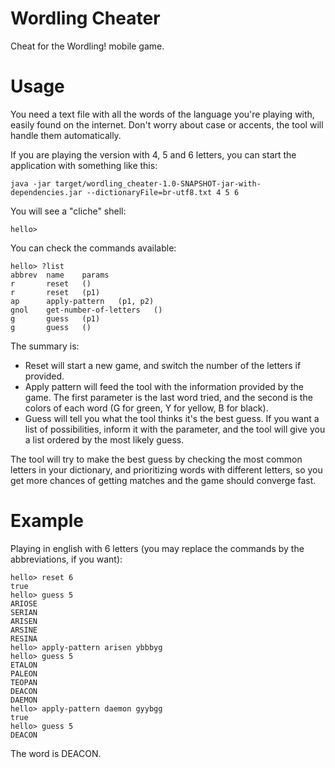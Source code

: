 # Wordling Cheater

Cheat for the Wordling! mobile game.


# Usage

You need a text file with all the words of the language you're playing with, easily found on the internet. Don't worry about case or accents, the tool will handle them automatically.

If you are playing the version with 4, 5 and 6 letters, you can start the application with something like this:

```shell
java -jar target/wordling_cheater-1.0-SNAPSHOT-jar-with-dependencies.jar --dictionaryFile=br-utf8.txt 4 5 6
```

You will see a "cliche" shell:

```
hello>
```

You can check the commands available:

```
hello> ?list
abbrev  name    params
r       reset   ()
r       reset   (p1)
ap      apply-pattern   (p1, p2)
gnol    get-number-of-letters   ()
g       guess   (p1)
g       guess   ()
```

The summary is:

* Reset will start a new game, and switch the number of the letters if provided.
* Apply pattern will feed the tool with the information provided by the game. The first parameter is the last word tried, and the second is the colors of each word (G for green, Y for yellow, B for black).
* Guess will tell you what the tool thinks it's the best guess. If you want a list of possibilities, inform it with the parameter, and the tool will give you a list ordered by the most likely guess.

The tool will try to make the best guess by checking the most common letters in your dictionary, and prioritizing words with different letters, so you get more chances of getting matches and the game should converge fast.

# Example

Playing in english with 6 letters (you may replace the commands by the abbreviations, if you want):

```
hello> reset 6                       
true
hello> guess 5
ARIOSE
SERIAN
ARISEN
ARSINE
RESINA
hello> apply-pattern arisen ybbbyg
hello> guess 5
ETALON
PALEON
TEOPAN
DEACON
DAEMON
hello> apply-pattern daemon gyybgg
true
hello> guess 5
DEACON
```

The word is DEACON.
